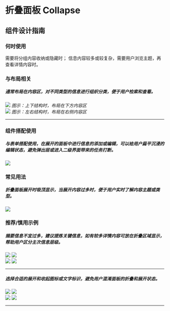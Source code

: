 # 折叠面板 Collapse

## 组件设计指南

### 何时使用

需要将分组内容收纳或隐藏时；
信息内容较多或较复杂，需要用户浏览主题，再查看详情内容时。

### 与布局相关

##### 通常布局在内容区，对不同类型的信息进行组织分类，便于用户检索和查看。

<div class="legend">
  <div class="item">
    <img src="https://oteam-tdesign-1258344706.cos.ap-guangzhou.myqcloud.com/site/design/guide/Collapse1.png" />
    <em>图示：上下结构时，布局在下方内容区</em>
  </div>

  <div class="item">
    <img src="https://oteam-tdesign-1258344706.cos.ap-guangzhou.myqcloud.com/site/design/guide/Collapse2.png" />
    <em>图示：左右结构时，布局在右侧内容区</em>
  </div>
</div>


<hr />

### 组件搭配使用
##### 与表单搭配使用，在展开的面板中进行信息的添加或编辑，可以给用户扁平沉浸的编辑状态，避免弹出层或进入二级界面带来的任务打断。
<div class="legend">
  <div class="item">
    <img src="https://oteam-tdesign-1258344706.cos.ap-guangzhou.myqcloud.com/site/design/guide/Collapse3.png" />
    <em></em>
  </div>
</div>

### 常见用法

##### 折叠面板展开时吸顶显示，当展开内容过多时，便于用户实时了解内容主题或类型。
<div class="legend">
  <div class="item">
    <img src="https://oteam-tdesign-1258344706.cos.ap-guangzhou.myqcloud.com/site/design/guide/Collapse4.png" />
    <em></em>
  </div>
</div>

### 推荐/慎用示例


##### 摘要信息不宜过多，建议提炼关键信息，如有较多详情内容可放在折叠区域显示，帮助用户区分主次信息层级。

<div class="legend">
  <div class="item">
    <img src="https://oteam-tdesign-1258344706.cos.ap-guangzhou.myqcloud.com/site/design/guide/Collapse5.png" />
    <img class="tag" src="https://oteam-tdesign-1258344706.cos.ap-guangzhou.myqcloud.com/site/doc/good.png" />
  </div>

  <div class="item">
    <img src="https://oteam-tdesign-1258344706.cos.ap-guangzhou.myqcloud.com/site/design/guide/Collapse6.png" />
    <img class="tag" src="https://oteam-tdesign-1258344706.cos.ap-guangzhou.myqcloud.com/site/doc/bad.png" />
  </div>
</div>

<hr />

##### 选择合适的展开和收起图标或文字标识，避免用户混淆面板的折叠和展开状态。

<div class="legend">
  <div class="item">
    <img src="https://oteam-tdesign-1258344706.cos.ap-guangzhou.myqcloud.com/site/design/guide/Collapse7.png" />
    <img class="tag" src="https://oteam-tdesign-1258344706.cos.ap-guangzhou.myqcloud.com/site/doc/good.png" />
  </div>

  <div class="item">
    <img src="https://oteam-tdesign-1258344706.cos.ap-guangzhou.myqcloud.com/site/design/guide/Collapse8.png" />
    <img class="tag" src="https://oteam-tdesign-1258344706.cos.ap-guangzhou.myqcloud.com/site/doc/bad.png" />
  </div>
</div>

<hr />
